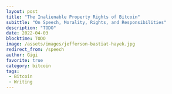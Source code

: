 ```yaml
---
layout: post
title: "The Inalienable Property Rights of Bitcoin"
subittle: "On Speech, Morality, Rights, and Responsibilities"
description: "TODO"
date: 2022-04-03
blocktime: TODO
image: /assets/images/jefferson-bastiat-hayek.jpg
redirect_from: /speech
author: Gigi
favorite: true
category: bitcoin
tags:
 - Bitcoin
 - Writing
---
```

